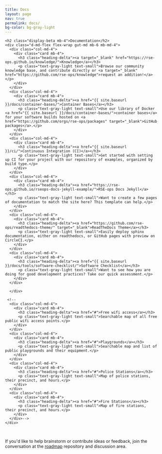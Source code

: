 ```yaml
---
title: Docs
layout: page
nav: true
permalink: docs/
bg-color: bg-gray-light
---
```


<div class="page-section bg-gray-light">

  <div class="container-lg-home px-4">

    <h2 class="display-beta mb-4">Documentation</h2>
    <div class="d-md-flex flex-wrap gut-md mb-6 mb-md-4">
      <div class="col-md-4">
        <div class="card mb-4">
          <h3 class="heading-delta"><a target="_blank" href="https://rse-ops.github.io/knowledge/">Knowledge</a></h3>
          <p class="text-gray-light text-small">Browse our community knowledge base, and contribute directly or <a target="_blank" href="https://github.com/rse-ops/knowledge">request an addition!</a></p>
        </div>
      </div>
      <div class="col-md-4">
        <div class="card mb-4">
          <h3 class="heading-delta"><a href="{{ site.baseurl }}/docs/container-bases/">Container Bases</a></h3>
          <p class="text-gray-light text-small">Use our library of Docker <a href="{{ site.baseurl }}/docs/container-bases/">container bases</a> for your software builds hosted on <a href="https://github.com/orgs/rse-ops/packages" target="_blank">GitHub packages</a>.</p>
        </div>
      </div>
      <div class="col-md-4">
        <div class="card mb-4">
          <h3 class="heading-delta"><a href="{{ site.baseurl }}/ci/">Continuous Integration (CI)</a></h3>
          <p class="text-gray-light text-small">Get started with setting up CI for your project with our repository of examples, organized by build type.</p>
        </div>
      </div>
      <div class="col-md-4">
        <div class="card mb-4">
          <h3 class="heading-delta"><a href="https://rse-ops.github.io/rseops-docs-jekyll-example/">RSE-ops Docs Jekyll</a></h3>
          <p class="text-gray-light text-small">Want to create a few pages of documentation to match the site here? This template can help.</p>
        </div>
      </div>
      <div class="col-md-4">
        <div class="card mb-4">
          <h3 class="heading-delta"><a href="https://github.com/rse-ops/readthedocs-theme/" target="_blank">ReadTheDocs Theme</a></h3>
          <p class="text-gray-light text-small">Easily deploy sphinx documentation, either on readthedocs, or GitHub pages with preview on CircleCI.</p>
        </div>
      </div>
      <div class="col-md-4">
        <div class="card mb-4">
          <h3 class="heading-delta"><a href="{{ site.baseurl }}/docs/tools/software-checklist/">Software Checklist</a></h3>
          <p class="text-gray-light text-small">Want to see how you are doing for good development practices? Take our quick assessment.</p>
        </div>
      </div>

      </div>

     <!--
      <div class="col-md-4">
        <div class="card mb-4">
          <h3 class="heading-delta"><a href="#">Free wifi access</a></h3>
          <p class="text-gray-light text-small">Searchable map of all free public wifi access points.</p>
        </div>
      </div>
      <div class="col-md-4">
        <div class="card mb-4">
          <h3 class="heading-delta"><a href="#">Playgrounds</a></h3>
          <p class="text-gray-light text-small">Searchable map and list of public playgrounds and their equipment.</p>
        </div>
      </div>
      <div class="col-md-4">
        <div class="card mb-4">
          <h3 class="heading-delta"><a href="#">Police Stations</a></h3>
          <p class="text-gray-light text-small">Map of police stations, their precinct, and hours.</p>
        </div>
      </div>
      <div class="col-md-4">
        <div class="card mb-4">
          <h3 class="heading-delta"><a href="#">Fire Stations</a></h3>
          <p class="text-gray-light text-small">Map of fire stations, their precinct, and hours.</p>
        </div>
      </div>-->
    </div>
  </div>
<br>
<p class="alert alert-info">If you'd like to help brainstorm or contribute ideas or feedback, join the conversation at the <a href="https://github.com/rse-ops/roadmap" target="_blank">roadmap</a> repository and discussion area.</p>
